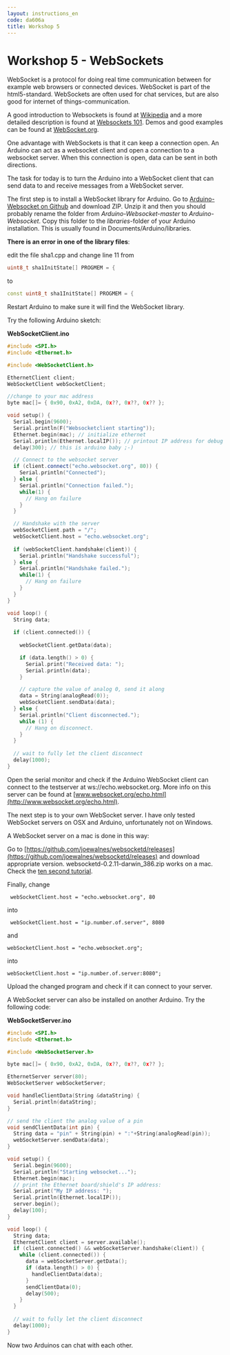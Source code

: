 ```yaml
---
layout: instructions_en
code: da606a
title: Workshop 5
---
```


# Workshop 5 - WebSockets

WebSocket is a protocol for doing real time communication between for example web browsers or connected devices. WebSocket is part of the html5-standard. WebSockets are often used for chat services, but are also good for internet of things-communication. 

A good introduction to Websockets is found at [Wikipedia](https://en.wikipedia.org/wiki/WebSocket) and a more detailed description is found at [Websockets 101](http://lucumr.pocoo.org/2012/9/24/websockets-101/). Demos and good examples can be found at [WebSocket.org](https://www.websocket.org).

One advantage with WebSockets is that it can keep a connection open. An Arduino can act as a websocket client and open a connection to a websocket server. When this connection is open, data can be sent in both directions. 

The task for today is to turn the Arduino into a WebSocket client that can send data to and receive messages from a WebSocket server. 

The first step is to install a WebSocket library for Arduino. Go to [Arduino-Websocket on Github](https://github.com/brandenhall/Arduino-Websocket) and download ZIP. Unzip it and then you should probably rename the folder from *Arduino-Websocket-master* to *Arduino-Websocket*. Copy this folder to the *libraries*-folder of your Arduino installation. This is usually found in Documents/Arduino/libraries. 

**There is an error in one of the library files**: 

edit the file sha1.cpp and change line 11 from 

```cpp
uint8_t sha1InitState[] PROGMEM = {
```

to 

```cpp
const uint8_t sha1InitState[] PROGMEM = {
```

Restart Arduino to make sure it will find the WebSocket library. 

Try the following Arduino sketch:

**WebSocketClient.ino**

```cpp
#include <SPI.h>
#include <Ethernet.h>

#include <WebSocketClient.h>

EthernetClient client;
WebSocketClient webSocketClient;

//change to your mac address
byte mac[]= { 0x90, 0xA2, 0xDA, 0x??, 0x??, 0x?? };

void setup() {
  Serial.begin(9600);
  Serial.println(F("Websocketclient starting"));
  Ethernet.begin(mac); // initialize ethernet
  Serial.println(Ethernet.localIP()); // printout IP address for debug purposes
  delay(300); // this is arduino baby ;-)

  // Connect to the websocket server
  if (client.connect("echo.websocket.org", 80)) {
    Serial.println("Connected");
  } else {
    Serial.println("Connection failed.");
    while(1) {
      // Hang on failure
    }
  }

  // Handshake with the server
  webSocketClient.path = "/";
  webSocketClient.host = "echo.websocket.org";
  
  if (webSocketClient.handshake(client)) {
    Serial.println("Handshake successful");
  } else {
    Serial.println("Handshake failed.");
    while(1) {
      // Hang on failure
    }  
  }
}

void loop() {
  String data;
  
  if (client.connected()) {
    
    webSocketClient.getData(data);

    if (data.length() > 0) {
      Serial.print("Received data: ");
      Serial.println(data);
    }

    // capture the value of analog 0, send it along
    data = String(analogRead(0));
    webSocketClient.sendData(data);
  } else {    
    Serial.println("Client disconnected.");
    while (1) {
      // Hang on disconnect.
    }
  }
  
  // wait to fully let the client disconnect
  delay(1000);
}

```

Open the serial monitor and check if the Arduino WebSocket client can connect to the testserver at ws://echo.websocket.org. More info on this server can be found at [www.websocket.org/echo.html](http://www.websocket.org/echo.html). 

The next step is to your own WebSocket server. I have only tested WebSocket servers on OSX and Arduino, unfortunately not on Windows. 

A WebSocket server on a mac is done in this way:

Go to [https://github.com/joewalnes/websocketd/releases](https://github.com/joewalnes/websocketd/releases) and download appropriate version. websocketd-0.2.11-darwin_386.zip works on a mac. Check the [ten second tutorial](https://github.com/joewalnes/websocketd/wiki/Ten-second-tutorial).

Finally, change 

```
 webSocketClient.host = "echo.websocket.org", 80
```

into 

```
 webSocketClient.host = "ip.number.of.server", 8080
```

and 

```
webSocketClient.host = "echo.websocket.org";
```

into 

```
webSocketClient.host = "ip.number.of.server:8080";
```

Upload the changed program and check if it can connect to your server. 

A WebSocket server can also be installed on another Arduino. Try the following code:


**WebSocketServer.ino**

```cpp
#include <SPI.h>
#include <Ethernet.h>

#include <WebSocketServer.h>

byte mac[]= { 0x90, 0xA2, 0xDA, 0x??, 0x??, 0x?? };

EthernetServer server(80);
WebSocketServer webSocketServer;

void handleClientData(String &dataString) {    
  Serial.println(dataString);
}

// send the client the analog value of a pin
void sendClientData(int pin) {
  String data = "pin" + String(pin) + ":"+String(analogRead(pin));
  webSocketServer.sendData(data);  
}

void setup() {
  Serial.begin(9600);  
  Serial.println("Starting websocket...");
  Ethernet.begin(mac);
  // print the Ethernet board/shield's IP address:
  Serial.print("My IP address: ");
  Serial.println(Ethernet.localIP());
  server.begin();    
  delay(100);
}

void loop() {
  String data;
  EthernetClient client = server.available();
  if (client.connected() && webSocketServer.handshake(client)) {
    while (client.connected()) {
      data = webSocketServer.getData();
      if (data.length() > 0) {
        handleClientData(data);
      }
      sendClientData(0);
      delay(500);
    }
  }
  
  // wait to fully let the client disconnect
  delay(1000);
}
```

Now two Arduinos can chat with each other. 

